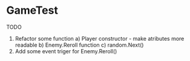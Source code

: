 # GameTest

TODO
1) Refactor some function
    a) Player constructor - make atributes more readable
    b) Enemy.Reroll function
    c) random.Next()
2) Add some event triger for Enemy.Reroll()